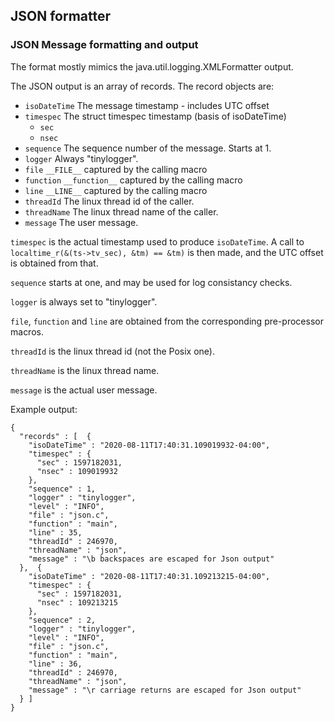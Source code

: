 ## JSON formatter
### JSON Message formatting and output
The format mostly mimics the java.util.logging.XMLFormatter output.

The JSON output is an array of records. The record objects are:

 - `isoDateTime` The message timestamp - includes UTC offset
 - `timespec`    The struct timespec timestamp (basis of isoDateTime)
   - `sec`
   - `nsec`
 - `sequence`    The sequence number of the message. Starts at 1.
 - `logger`      Always "tinylogger".
 - `file`        `__FILE__` captured by the calling macro
 - `function`    `__function__` captured by the calling macro
 - `line`        `__LINE__` captured by the calling macro
 - `threadId`    The linux thread id of the caller.
 - `threadName`  The linux thread name of the caller.
 - `message`     The user message.

`timespec` is the actual timestamp used to produce `isoDateTime`. A call to
`localtime_r(&(ts->tv_sec), &tm) == &tm)` is then made, and the UTC offset is
obtained from that.

`sequence` starts at one, and may be used for log consistancy checks.

`logger` is always set to "tinylogger".

`file`, `function` and `line` are obtained from the corresponding pre-processor
macros.

`threadId` is the linux thread id (not the Posix one).

`threadName` is the linux thread name.

`message` is the actual user message.


Example output:
```
{
  "records" : [  {
    "isoDateTime" : "2020-08-11T17:40:31.109019932-04:00",
    "timespec" : {
      "sec" : 1597182031,
      "nsec" : 109019932
    },
    "sequence" : 1,
    "logger" : "tinylogger",
    "level" : "INFO",
    "file" : "json.c",
    "function" : "main",
    "line" : 35,
    "threadId" : 246970,
    "threadName" : "json",
    "message" : "\b backspaces are escaped for Json output"
  },  {
    "isoDateTime" : "2020-08-11T17:40:31.109213215-04:00",
    "timespec" : {
      "sec" : 1597182031,
      "nsec" : 109213215
    },
    "sequence" : 2,
    "logger" : "tinylogger",
    "level" : "INFO",
    "file" : "json.c",
    "function" : "main",
    "line" : 36,
    "threadId" : 246970,
    "threadName" : "json",
    "message" : "\r carriage returns are escaped for Json output"
  } ]
}
```
